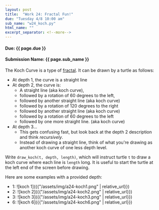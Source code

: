 ```yaml
---
layout: post
title:  "Work 24: Fractal Fun!"
due: "Tuesday 4/8 10:00 am"
sub_name: "w24_koch.py"
html_name: ""
excerpt_separator: <!--more-->
---
```


#### Due: {{ page.due }}
#### Submission Name: {{ page.sub_name }}


The Koch Curve is a type of [fractal](https://en.wikipedia.org/wiki/Fractal). It can be drawn by a turtle as follows:
- At depth 1, the curve is a straight line
- At depth 2, the curve is:
  - A straight line (aka koch curve),
  - followed by a rotation of 60 degrees to the left,
  - followed by another straight line (aka koch curve)
  - followed by a rotation of 120 degrees to the right
  - followed by another straight line (aka koch curve)
  - followed by a rotation of 60 degrees to the left
  - followed by one more straight line. (aka koch curve)
- At depth 3...
  - This gets confusing fast, but look back at the depth 2 description and think _recursively_.
  - Instead of drawing a straight line, think of what you're drawing as another koch curve of one less depth level.

Write `draw_koch(t, depth, length)`, which will instruct turtle `t` to draw a koch curve where each line is `length` long. It is useful to start the turtle at the left end of the screen before drawing.

Here are some examples with a provided depth:
- 1: ![koch 1]({{"/assets/img/a24-koch1.png" | relative_url}})
- 2: ![koch 2]({{"/assets/img/a24-koch2.png" | relative_url}})
- 3: ![koch 3]({{"/assets/img/a24-koch3.png" | relative_url}})
- 6: ![koch 6]({{"/assets/img/a24-koch6.png" | relative_url}})

<!--
| depth | image |
| --- | --- |
| 1   | ![koch 1]({{"/assets/img/a24-koch1.png" | relative_url}})  |
| 2   | ![koch 2]({{"/assets/img/a24-koch2.png" | relative_url}})  |
| 3   | ![koch 3]({{"/assets/img/a24-koch3.png" | relative_url}})  |
| 6   | ![koch 6]({{"/assets/img/a24-koch6.png" | relative_url}})   |
-->
